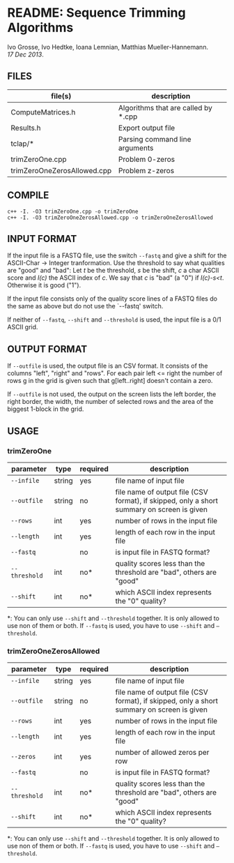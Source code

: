 # README: Sequence Trimming Algorithms
Ivo Grosse, Ivo Hedtke, Ioana Lemnian, Matthias Mueller-Hannemann.  
*17 Dec 2013*.

## FILES

| file(s) | description |
| ------- | ----------- |
| ComputeMatrices.h | Algorithms that are called by *.cpp |
| Results.h | Export output file |
| tclap/\* | Parsing command line arguments |
| trimZeroOne.cpp | Problem 0-zeros |
| trimZeroOneZerosAllowed.cpp | Problem z-zeros |

## COMPILE
```
c++ -I. -O3 trimZeroOne.cpp -o trimZeroOne
c++ -I. -O3 trimZeroOneZerosAllowed.cpp -o trimZeroOneZerosAllowed
```
## INPUT FORMAT
If the input file is a FASTQ file, use the switch `--fastq` and give a shift for
the ASCII-Char -> Integer tranformation. Use the threshold to say what qualities
are "good" and "bad": Let *t* be the threshold, *s* be the shift, *c* a char ASCII
score and *I(c)* the ASCII index of *c*. We say that *c* is "bad" (a "0") if *I(c)-s<t*.
Otherwise it is good ("1").

If the input file consists only of the quality score lines of a FASTQ files do
the same as above but do not use the `--fastq' switch.

If neither of `--fastq`, `--shift` and `--threshold` is used, the input file is a 0/1
ASCII grid.

## OUTPUT FORMAT
If `--outfile` is used, the output file is an CSV format. It consists of the
columns "left", "right" and "rows". For each pair left <= right the number of
rows g in the grid is given such that g[left..right] doesn't contain a zero.

If `--outfile` is not used, the output on the screen lists the left border, the
right border, the width, the number of selected rows and the area of the biggest
1-block in the grid.

## USAGE
### trimZeroOne
| parameter     | type   | required | description |
| ------------- | ------ | -------- | ----------- |
| `--infile`    | string | yes      | file name of input file |
| `--outfile`   | string | no       | file name of output file (CSV format), if skipped, only a short summary on screen is given |
| `--rows`      | int    | yes      | number of rows in the input file |
| `--length`    | int    | yes      | length of each row in the input file |
| `--fastq`     |        | no       | is input file in FASTQ format? |
| `--threshold` | int    | no\*   | quality scores less than the threshold are "bad", others are "good" |
| `--shift`     | int    | no\*   | which ASCII index represents the "0" quality? |

\*: You can only use `--shift` and `--threshold` together. It is only allowed to use
non of them or both. If `--fastq` is used, you have to use `--shift` and `–threshold`.

### trimZeroOneZerosAllowed
| parameter     | type   | required | description |
| ------------- | ------ | -------- | ----------- |
| `--infile`    | string | yes      | file name of input file |
| `--outfile`   | string | no       | file name of output file (CSV format), if skipped, only a short summary on screen is given |
| `--rows`      | int    | yes      | number of rows in the input file |
| `--length`    | int    | yes      | length of each row in the input file |
| `--zeros`     | int    | yes      | number of allowed zeros per row |
| `--fastq`     |        | no       | is input file in FASTQ format? |
| `--threshold` | int    | no\*   | quality scores less than the threshold are "bad", others are "good" |
| `--shift`     | int    | no\*   | which ASCII index represents the "0" quality? |

\*: You can only use `--shift` and `--threshold` together. It is only allowed to use
non of them or both. If `--fastq` is used, you have to use `--shift` and `–threshold`.